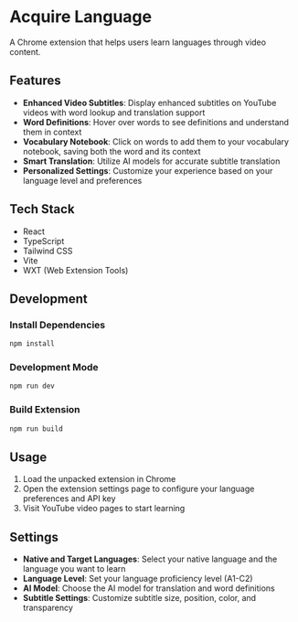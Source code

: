 # Acquire Language

A Chrome extension that helps users learn languages through video content.

## Features

- **Enhanced Video Subtitles**: Display enhanced subtitles on YouTube videos with word lookup and translation support
- **Word Definitions**: Hover over words to see definitions and understand them in context
- **Vocabulary Notebook**: Click on words to add them to your vocabulary notebook, saving both the word and its context
- **Smart Translation**: Utilize AI models for accurate subtitle translation
- **Personalized Settings**: Customize your experience based on your language level and preferences

## Tech Stack

- React
- TypeScript
- Tailwind CSS
- Vite
- WXT (Web Extension Tools)

## Development

### Install Dependencies

```bash
npm install
```

### Development Mode

```bash
npm run dev
```

### Build Extension

```bash
npm run build
```

## Usage

1. Load the unpacked extension in Chrome
2. Open the extension settings page to configure your language preferences and API key
3. Visit YouTube video pages to start learning

## Settings

- **Native and Target Languages**: Select your native language and the language you want to learn
- **Language Level**: Set your language proficiency level (A1-C2)
- **AI Model**: Choose the AI model for translation and word definitions
- **Subtitle Settings**: Customize subtitle size, position, color, and transparency